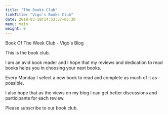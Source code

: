 ```yaml
---
title: "The Books Club"
linkTitle: "Vigo's Books Club"
date: 2018-03-18T14:53:57+05:30
menu: main
weight: 0
---
```


Book Of The Week Club - Vigo's Blog

This is the book club.

I am an avid book reader and I hope that my reviews and dedication to read books helps you in choosing your next books.

Every Monday I select a new book to read and complete as much of it as possible.

I also hope that as the views on my blog I can get better discussions and participants for each review.

Please subscribe to our book club. 
